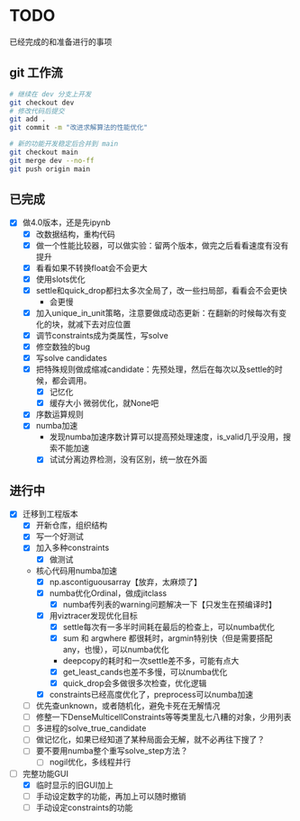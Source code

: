 # TODO

已经完成的和准备进行的事项

## git 工作流

```Bash
# 继续在 dev 分支上开发
git checkout dev
# 修改代码后提交
git add .
git commit -m "改进求解算法的性能优化"

# 新的功能开发稳定后合并到 main
git checkout main
git merge dev --no-ff
git push origin main
```

## 已完成

+ [x] 做4.0版本，还是先ipynb
  + [x] 改数据结构，重构代码
  + [x] 做一个性能比较器，可以做实验：留两个版本，做完之后看看速度有没有提升
  + [x] 看看如果不转换float会不会更大
  + [x] 使用slots优化
  + [x] settle和quick_drop都扫太多次全局了，改一些扫局部，看看会不会更快
    + 会更慢
  + [x] 加入unique_in_unit策略，注意要做成动态更新：在翻新的时候每次有变化的块，就减下去对应位置
  + [x] 调节constraints成为类属性，写solve
  + [x] 修空数独的bug
  + [x] 写solve candidates
  + [x] 把特殊规则做成缩减candidate：先预处理，然后在每次以及settle的时候，都会调用。
    + [x] 记忆化
    + [x] 缓存大小 微弱优化，就None吧
  + [x] 序数运算规则
  + [x] numba加速
    + 发现numba加速序数计算可以提高预处理速度，is_valid几乎没用，搜索不能加速
    + [x] 试试分离边界检测，没有区别，统一放在外面

## 进行中

+ [x] 迁移到工程版本
  + [x] 开新仓库，组织结构
  + [x] 写一个好测试
  + [x] 加入多种constraints
    + [x] 做测试
  + 核心代码用numba加速
    + [x] np.ascontiguousarray【放弃，太麻烦了】
    + [x] numba优化Ordinal，做成jitclass
      + [x] numba传列表的warning问题解决一下【只发生在预编译时】
    + [x] 用viztracer发现优化目标
      + [x] settle每次有一多半时间耗在最后的检查上，可以numba优化
      + [x] sum 和 argwhere 都很耗时，argmin特别快（但是需要搭配any，也慢），可以numba优化
      + deepcopy的耗时和一次settle差不多，可能有点大
      + [x] get_least_cands也差不多慢，可以numba优化
      + [x] quick_drop会多做很多次检查，优化逻辑
    + [x] constraints已经高度优化了，preprocess可以numba加速
  + [ ] 优先查unknown，或者随机化，避免卡死在无解情况
  + [ ] 修整一下DenseMulticellConstraints等等类里乱七八糟的对象，少用列表
  + [ ] 多进程的solve_true_candidate
  + [ ] 做记忆化，如果已经知道了某种局面会无解，就不必再往下搜了？
  + [ ] 要不要用numba整个重写solve_step方法？
    + [ ] nogil优化，多线程并行
+ [ ] 完整功能GUI
  + [x] 临时显示的旧GUI加上
  + [ ] 手动设定数字的功能，再加上可以随时撤销
  + [ ] 手动设定constraints的功能